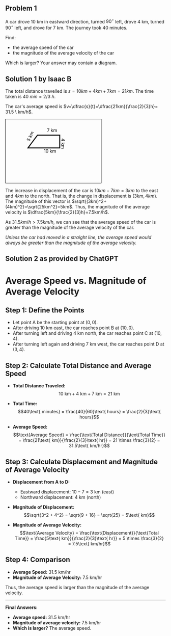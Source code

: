 ﻿Problem 1
-
A car drove $10$ km in eastward direction, turned $90^\circ$ left, drove $4$ km, turned $90^\circ$ left, and drove for $7$ km. The journey took $40$ minutes.

Find: 
- the average speed of the car
- the magnitude of the average velocity of the car

Which is larger? Your answer may contain a diagram.

Solution 1 by Isaac B
-
The total distance travelled is $s=10km+4km+7km =21km$. The time taken is $40 \ min=2/3 \ h$.

The car's average speed is $v=\dfrac{s}{t}=\dfrac{21km}{\frac{2}{3}h}= 31.5 \ km/h$.



<svg width="300" height="200" style="border:1px solid black;">
    <!-- Trapezium shape -->
    <polygon points="100,50 170,50 170,90 70,90" 
        stroke="black" stroke-width="3" fill="none" />
    <!-- Side length labels -->
    <text x="130" y="40" font-size="14">7 km</text>  <!-- Top side -->
    <text x="120" y="105" font-size="14">10 km</text> <!-- Bottom side -->
    <text x="165" y="70" font-size="14" transform="rotate(90,175,70)">4 km</text> <!-- Right side -->
    <text x="75" y="70" font-size="14" transform="rotate(-65,75,70)">5 km</text> <!-- Left side -->
</svg>

The increase in displacement of the car is $10km-7km=3km$ to the east and $4km$ to the north. That is, the change in displacement is $(3km,4km)$. The magnitude of this vector is $\sqrt{(3km)^2+(4km)^2}=\sqrt{25km^2}=5km$. Thus, the magnitude of the average velocity is $\dfrac{5km}{\frac{2}{3}h}=7.5km/h$.

As $31.5km/h > 7.5km/h$, we can see that the average speed of the car is greater than the magnitude of the average velocity of the car.

*Unless the car had moved in a straight line, the average speed would always be greater than the magnitude of the average velocity.*

Solution 2 as provided by ChatGPT
-
# Average Speed vs. Magnitude of Average Velocity

## Step 1: Define the Points
- Let point A be the starting point at $(0, 0)$.
- After driving $10$ km east, the car reaches point B at $(10, 0)$.
- After turning left and driving $4$ km north, the car reaches point C at $(10, 4)$.
- After turning left again and driving $7$ km west, the car reaches point D at $(3, 4)$.

## Step 2: Calculate Total Distance and Average Speed
- **Total Distance Traveled:**
  $$10\text{ km} + 4\text{ km} + 7\text{ km} = 21\text{ km}$$

- **Total Time:**
  $$40\text{ minutes} = \frac{40}{60}\text{ hours} = \frac{2}{3}\text{ hours}$$

- **Average Speed:**
  $$\text{Average Speed} = \frac{\text{Total Distance}}{\text{Total Time}} = \frac{21\text{ km}}{\frac{2}{3}\text{ hr}} = 21 \times \frac{3}{2} = 31.5\text{ km/hr}$$

## Step 3: Calculate Displacement and Magnitude of Average Velocity
- **Displacement from A to D:**
  - Eastward displacement: $10 - 7 = 3$ km (east)
  - Northward displacement: $4$ km (north)

- **Magnitude of Displacement:**
  $$\sqrt{3^2 + 4^2} = \sqrt{9 + 16} = \sqrt{25} = 5\text{ km}$$

- **Magnitude of Average Velocity:**
  $$\text{Average Velocity} = \frac{\text{Displacement}}{\text{Total Time}} = \frac{5\text{ km}}{\frac{2}{3}\text{ hr}} = 5 \times \frac{3}{2} = 7.5\text{ km/hr}$$

## Step 4: Comparison
- **Average Speed:** $31.5$ km/hr  
- **Magnitude of Average Velocity:** $7.5$ km/hr

Thus, the average speed is larger than the magnitude of the average velocity.

---

**Final Answers:**
- **Average speed:** $31.5$ km/hr
- **Magnitude of average velocity:** $7.5$ km/hr
- **Which is larger?** The average speed.



